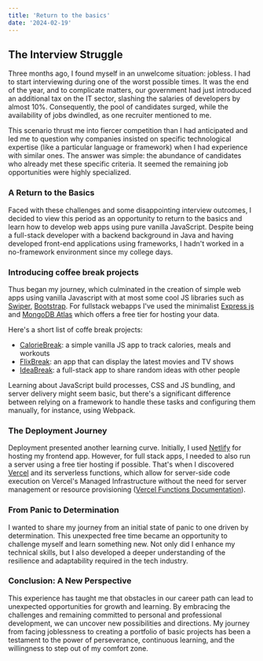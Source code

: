 ```yaml
---
title: 'Return to the basics'
date: '2024-02-19'
---
```


## The Interview Struggle

Three months ago, I found myself in an unwelcome situation: jobless. I had to start interviewing during one of the worst possible times. It was the end of the year, and to complicate matters, our government had just introduced an additional tax on the IT sector, slashing the salaries of developers by almost 10%. Consequently, the pool of candidates surged, while the availability of jobs dwindled, as one recruiter mentioned to me.

This scenario thrust me into fiercer competition than I had anticipated and led me to question why companies insisted on specific technological expertise (like a particular language or framework) when I had experience with similar ones. The answer was simple: the abundance of candidates who already met these specific criteria. It seemed the remaining job opportunities were highly specialized.

### A Return to the Basics

Faced with these challenges and some disappointing interview outcomes, I decided to view this period as an opportunity to return to the basics and learn how to develop web apps using pure vanilla JavaScript. Despite being a full-stack developer with a backend background in Java and having developed front-end applications using frameworks, I hadn't worked in a no-framework environment since my college days.

### Introducing coffee break projects

Thus began my journey, which culminated in the creation of simple web apps using vanilla Javascript with at most some cool JS libraries such as [Swiper](https://swiperjs.com/), [Bootstrap](https://getbootstrap.com/). For fullstack webapps I've used the minimalist [Express js](https://expressjs.com/) and [MongoDB Atlas](https://www.mongodb.com/) which offers a free tier for hosting your data.

Here's a short list of coffe break projects:

- [CalorieBreak](https://breakcalories.netlify.app/): a simple vanilla JS app to track calories, meals and workouts
- [FlixBreak](https://flixbreak.vercel.app/): an app that can display the latest movies and TV shows
- [IdeaBreak](https://ideabreak.onrender.com/): a full-stack app to share random ideas with other people

Learning about JavaScript build processes, CSS and JS bundling, and server delivery might seem basic, but there's a significant difference between relying on a framework to handle these tasks and configuring them manually, for instance, using Webpack.

### The Deployment Journey

Deployment presented another learning curve. Initially, I used [Netlify](https://www.netlify.com/) for hosting my frontend app. However, for full stack apps, I needed to also run a server using a free tier hosting if possible. That's when I discovered [Vercel](https://vercel.com/) and its serverless functions, which allow for server-side code execution on Vercel's Managed Infrastructure without the need for server management or resource provisioning ([Vercel Functions Documentation](https://vercel.com/docs/functions)).

### From Panic to Determination

I wanted to share my journey from an initial state of panic to one driven by determination. This unexpected free time became an opportunity to challenge myself and learn something new. Not only did I enhance my technical skills, but I also developed a deeper understanding of the resilience and adaptability required in the tech industry.

### Conclusion: A New Perspective

This experience has taught me that obstacles in our career path can lead to unexpected opportunities for growth and learning. By embracing the challenges and remaining committed to personal and professional development, we can uncover new possibilities and directions. My journey from facing joblessness to creating a portfolio of basic projects has been a testament to the power of perseverance, continuous learning, and the willingness to step out of my comfort zone.
